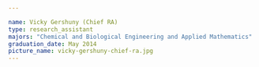 ```yaml
---

name: Vicky Gershuny (Chief RA)
type: research_assistant
majors: "Chemical and Biological Engineering and Applied Mathematics"
graduation_date: May 2014
picture_name: vicky-gershuny-chief-ra.jpg
---
```

    
    
